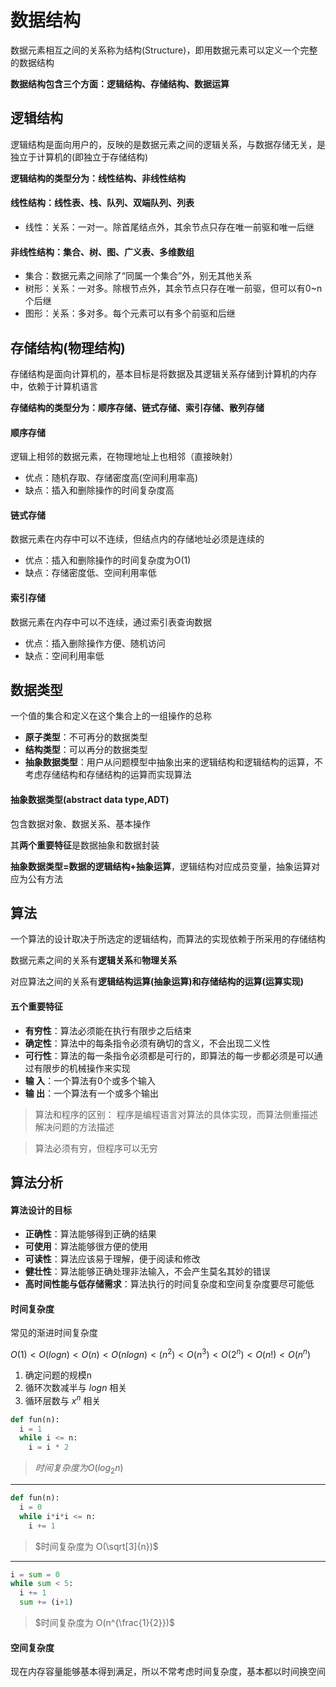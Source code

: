 # 数据结构
数据元素相互之间的关系称为结构(Structure)，即用数据元素可以定义一个完整的数据结构

**数据结构包含三个方面：逻辑结构、存储结构、数据运算**

## 逻辑结构
逻辑结构是面向用户的，反映的是数据元素之间的逻辑关系，与数据存储无关，是独立于计算机的(即独立于存储结构)

**逻辑结构的类型分为：线性结构、非线性结构**
#### 线性结构：线性表、栈、队列、双端队列、列表
  - 线性：关系：一对一。除首尾结点外，其余节点只存在唯一前驱和唯一后继
#### 非线性结构：集合、树、图、广义表、多维数组
  - 集合：数据元素之间除了“同属一个集合”外，别无其他关系
  - 树形：关系：一对多。除根节点外，其余节点只存在唯一前驱，但可以有0~n个后继
  - 图形：关系：多对多。每个元素可以有多个前驱和后继

## 存储结构(物理结构)
存储结构是面向计算机的，基本目标是将数据及其逻辑关系存储到计算机的内存中，依赖于计算机语言

**存储结构的类型分为：顺序存储、链式存储、索引存储、散列存储**
#### 顺序存储
逻辑上相邻的数据元素，在物理地址上也相邻（直接映射）
- 优点：随机存取、存储密度高(空间利用率高)
- 缺点：插入和删除操作的时间复杂度高
#### 链式存储
数据元素在内存中可以不连续，但结点内的存储地址必须是连续的
- 优点：插入和删除操作的时间复杂度为O(1)
- 缺点：存储密度低、空间利用率低
#### 索引存储
数据元素在内存中可以不连续，通过索引表查询数据
- 优点：插入删除操作方便、随机访问
- 缺点：空间利用率低

## 数据类型
一个值的集合和定义在这个集合上的一组操作的总称
- **原子类型**：不可再分的数据类型
- **结构类型**：可以再分的数据类型
- **抽象数据类型**：用户从问题模型中抽象出来的逻辑结构和逻辑结构的运算，不考虑存储结构和存储结构的运算而实现算法

#### 抽象数据类型(abstract data type,ADT)
包含数据对象、数据关系、基本操作

其**两个重要特征**是数据抽象和数据封装

**抽象数据类型=数据的逻辑结构+抽象运算**，逻辑结构对应成员变量，抽象运算对应为公有方法

## 算法
一个算法的设计取决于所选定的逻辑结构，而算法的实现依赖于所采用的存储结构

数据元素之间的关系有**逻辑关系**和**物理关系**

对应算法之间的关系有**逻辑结构运算(抽象运算)**和**存储结构的运算(运算实现)**
#### 五个重要特征
- **有穷性**：算法必须能在执行有限步之后结束
- **确定性**：算法中的每条指令必须有确切的含义，不会出现二义性
- **可行性**：算法的每一条指令必须都是可行的，即算法的每一步都必须是可以通过有限步的机械操作来实现
- **输  入**：一个算法有0个或多个输入
- **输  出**：一个算法有一个或多个输出
> 算法和程序的区别：
程序是编程语言对算法的具体实现，而算法侧重描述解决问题的方法描述

>算法必须有穷，但程序可以无穷

## 算法分析
#### 算法设计的目标
- **正确性**：算法能够得到正确的结果
- **可使用**：算法能够很方便的使用
- **可读性**：算法应该易于理解，便于阅读和修改
- **健壮性**：算法能够正确处理非法输入，不会产生莫名其妙的错误
- **高时间性能与低存储需求**：算法执行的时间复杂度和空间复杂度要尽可能低
#### 时间复杂度
常见的渐进时间复杂度

$O(1) < O(logn) < O(n) < O(nlogn) < (n^{2}) < O(n^{3}) < O(2^{n}) < O(n!) < O(n^{n})$

1. 确定问题的规模n
2. 循环次数减半与 $logn$ 相关
3. 循环层数与 $x^{n}$ 相关

```python
def fun(n):
  i = 1
  while i <= n:
    i = i * 2
```
> $时间复杂度为O(log_{2}n)$
***
```python
def fun(n):
  i = 0
  while i*i*i <= n:
    i += 1
```
> $时间复杂度为 O(\sqrt[3]{n})$
***
```python
i = sum = 0
while sum < 5:
  i += 1
  sum += (i+1)
```
> $时间复杂度为 O(n^{\frac{1}{2}})$

#### 空间复杂度
现在内存容量能够基本得到满足，所以不常考虑时间复杂度，基本都以时间换空间